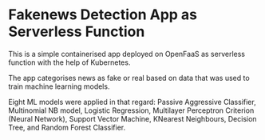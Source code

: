 # Fakenews Detection App as Serverless Function

This is a simple containerised app deployed on OpenFaaS as serverless function with the help of Kubernetes.

The app categorises news as fake or real based on data that was used to train machine learning models.

Eight ML models were applied in that regard: Passive Aggressive Classifier, Multinomial NB model, Logistic Regression, Multilayer Perceptron Criterion (Neural Network), Support Vector Machine, KNearest Neighbours, Decision Tree, and Random Forest Classifier.
